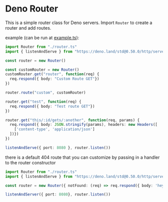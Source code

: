 # Deno Router

This is a simple router class for Deno servers.  Import `Router` to create a router and add routes.

example (can be run at [example.ts](./example.ts)):

```typescript
import Router from "./router.ts"
import { listenAndServe } from "https://deno.land/std@0.50.0/http/server.ts"

const router = new Router()

const customRouter = new Router()
customRouter.get("router", function(req) {
  req.respond({ body: "Custom Route GET"})
})

router.route("custom", customRouter)

router.get("test", function(req) {
  req.respond({ body: "Test route GET"})
})

router.get("this/:id/gets/:another", function(req, params) {
  req.respond({ body: JSON.stringify(params), headers: new Headers([
    ['content-type', 'application/json']
  ])})
})

listenAndServe({ port: 8080 }, router.listen())
```

there is a default 404 route that you can customize by passing in a handler to the router constructor

```typescript
import Router from "./router.ts"
import { listenAndServe } from "https://deno.land/std@0.50.0/http/server.ts"

const router = new Router({ notFound: (req) => req.respond({ body: 'hey this is a customzied 404 route' })})

listenAndServer({ port: 8080}, router.listen())
```